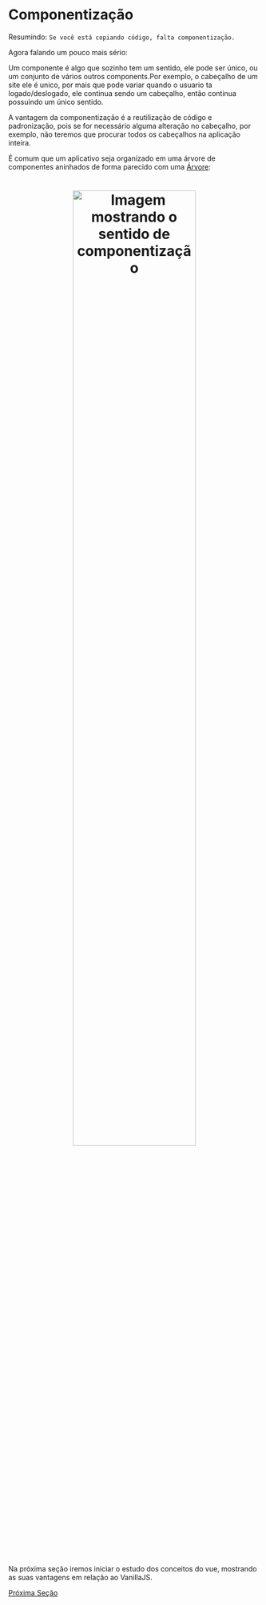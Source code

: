 # Componentização

Resumindo: `Se você está copiando código, falta componentização.`

Agora falando um pouco mais sério:

Um componente é algo que sozinho tem um sentido, ele pode ser único, ou um conjunto de vários outros components.Por exemplo, o cabeçalho de um site ele é unico, por mais que pode variar quando o usuario ta logado/deslogado, ele continua sendo um cabeçalho, então continua possuindo um único sentido.

A vantagem da componentização é a reutilização de código e padronização, pois se for necessário alguma alteração no cabeçalho, por exemplo, não teremos que procurar todos os cabeçalhos na aplicação inteira.

É comum que um aplicativo seja organizado em uma árvore de componentes aninhados de forma parecido com uma [Árvore](https://pt.wikibooks.org/wiki/Algoritmos_e_Estruturas_de_Dados/%C3%81rvore):

<h1 align="center">
  <img src="../../assets/Iniciando com Vue/Componentização/componentization.png" alt="Imagem mostrando o sentido de componentização" width="70%">
</h1>

Na próxima seção iremos iniciar o estudo dos conceitos do vue, mostrando as suas vantagens em relação ao VanillaJS.

[Próxima Seção](../2-Conceitos/1-Data,%20Methods%20e%20Modificadores.md)